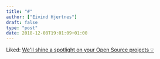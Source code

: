 ```yaml
---
title: "#"
author: ["Eivind Hjertnes"]
draft: false
type: "post"
date: 2018-12-08T19:01:09+01:00
---
```


Liked:
[We'll
shine a spotlight on your Open Source projects 💡](https://medium.com/@ReactAmsterdam/well-shine-a-spotlight-on-your-open-source-projects-6cd781242ec3)
